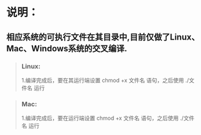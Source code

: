 # 说明：
相应系统的可执行文件在其目录中,目前仅做了Linux、Mac、Windows系统的交叉编译.
---
> ### Linux:
> 1.编译完成后，要在其运行端设置 chmod +x 文件名 语句，之后使用 ./文件名 运行


> ### Mac:
> 1.编译完成后，要在运行端设置 chmod +x 文件名 语句，之后使用 ./文件名 运行